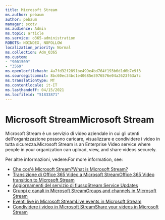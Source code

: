 ```yaml
---
title: Microsoft Stream
ms.author: pebaum
author: pebaum
manager: scotv
ms.audience: Admin
ms.topic: article
ms.service: o365-administration
ROBOTS: NOINDEX, NOFOLLOW
localization_priority: Normal
ms.collection: Adm_O365
ms.custom:
- "9001509"
- "3569"
ms.openlocfilehash: 4a7fd32f2891be499e4bd764f193b6d1d6b7e9f3
ms.sourcegitcommit: 8bc60ec34bc1e40685e3976576e04a2623f63a7c
ms.translationtype: MT
ms.contentlocale: it-IT
ms.lasthandoff: 04/15/2021
ms.locfileid: "51833871"
---
```

# <a name="microsoft-stream"></a><span data-ttu-id="c64ad-102">Microsoft Stream</span><span class="sxs-lookup"><span data-stu-id="c64ad-102">Microsoft Stream</span></span>

<span data-ttu-id="c64ad-103">Microsoft Stream è un servizio di video aziendale in cui gli utenti dell'organizzazione possono caricare, visualizzare e condividere i video in tutta sicurezza.</span><span class="sxs-lookup"><span data-stu-id="c64ad-103">Microsoft Stream is an Enterprise Video service where people in your organization can upload, view, and share videos securely.</span></span> 

<span data-ttu-id="c64ad-104">Per altre informazioni, vedere:</span><span class="sxs-lookup"><span data-stu-id="c64ad-104">For more information, see:</span></span>

- [<span data-ttu-id="c64ad-105">Che cos'è Microsoft Stream?</span><span class="sxs-lookup"><span data-stu-id="c64ad-105">What is Microsoft Stream?</span></span>](https://docs.microsoft.com/stream/overview)
- [<span data-ttu-id="c64ad-106">Transizione di Office 365 Video a Microsoft Stream</span><span class="sxs-lookup"><span data-stu-id="c64ad-106">Office 365 Video transition to Microsoft Stream</span></span>](https://docs.microsoft.com/stream/migrate-from-office-365)
- [<span data-ttu-id="c64ad-107">Aggiornamenti del servizio di flusso</span><span class="sxs-lookup"><span data-stu-id="c64ad-107">Stream Service Updates</span></span>](https://techcommunity.microsoft.com/t5/microsoft-stream-service-updates/bd-p/StreamAnnouncements)
- [<span data-ttu-id="c64ad-108">Gruppi e canali in Microsoft Stream</span><span class="sxs-lookup"><span data-stu-id="c64ad-108">Groups and channels in Microsoft Stream</span></span>](https://docs.microsoft.com/stream/groups-channels-organization)
- [<span data-ttu-id="c64ad-109">Eventi live in Microsoft Stream</span><span class="sxs-lookup"><span data-stu-id="c64ad-109">Live events in Microsoft Stream</span></span>](https://docs.microsoft.com/stream/live-event-overview)
- [<span data-ttu-id="c64ad-110">Condividere i video in Microsoft Stream</span><span class="sxs-lookup"><span data-stu-id="c64ad-110">Share your videos in Microsoft Stream</span></span>](https://docs.microsoft.com/stream/portal-share-video)

